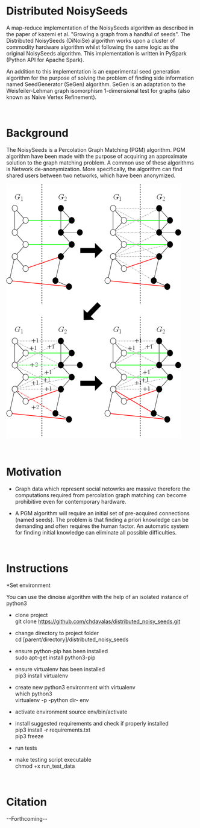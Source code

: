 # Distributed NoisySeeds
A map-reduce implementation of the NoisySeeds algorithm as described in the paper of kazemi et al. "Growing a graph from a handful 
of seeds". The Distributed NoisySeeds (DiNoiSe) algorithm works upon a cluster of commodity hardware algorithm whilst following 
the same logic as the original NoisySeeds algorithm. This implementation is written in PySpark (Python API for Apache Spark).

An addition to this implementation is an experimental seed generation algorithm for the purpose of solving the problem of finding 
side information named SeedGenerator (SeGen) algorithm. SeGen is an adaptation to the Weisfeiler-Lehman graph isomorphism 
1-dimensional test for graphs (also known as Naive Vertex Refinement).


<br/>


# Background
The NoisySeeds is a Percolation Graph Matching (PGM) algorithm. PGM algorithm have been made with the purpose of acquiring an 
approximate solution to the graph matching problem. A common use of these algorithms is Network de-anonymization. More 
specifically, the algorithm can find shared users between two networks, which have been anonymized.

![](ns_step.png)


<br/>


# Motivation
* Graph data which represent social netowrks are massive therefore the computations required from percolation graph matching can become prohibitive even for contemporary hardware.

* A PGM algorithm will require an initial set of pre-acquired connections (named seeds). The problem is that finding a priori 
knowledge can be demanding and often requires the human factor. An automatic system for finding initial knowledge can eliminate all 
possible difficulties.


<br/>


# Instructions
*Set environment<br/>

You can use the dinoise algorithm with the help of an isolated instance of python3

  * clone project<br/>
  git clone https://github.com/chdavalas/distributed_noisy_seeds.git<br/>
  
  * change directory to project folder<br/>
  cd [parent/directory]/distributed_noisy_seeds
  
  * ensure python-pip has been installed<br/>
  sudo apt-get install python3-pip<br/>
  
  * ensure virtualenv has been installed<br/>
  pip3 install virtualenv<br/>
  
  * create new python3 environment with virtualenv<br/>
  which python3<br/>
  virtualenv -p -python dir- env<br/>

  * activate environment
  source env/bin/activate<br/>
  
  * install suggested requirements and check if properly installed<br/>
  pip3 install -r requirements.txt<br/>
  pip3 freeze


* run tests<br/>

* make testing script executable<br/>
chmod +x run_test_data<br/>

<br/>


# Citation
--Forthcoming--
